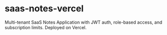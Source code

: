 # saas-notes-vercel
Multi-tenant SaaS Notes Application with JWT auth, role-based access, and subscription limits. Deployed on Vercel.
